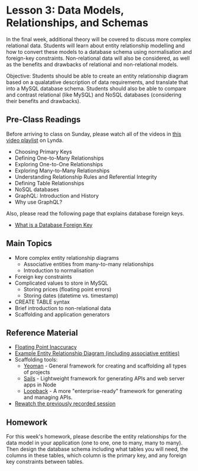 # Lesson 3: Data Models, Relationships, and Schemas

In the final week, additional theory will be covered to discuss more complex relational data. Students will learn about entity relationship modelling and how to convert these models to a database schema using normalisation and foreign-key constraints. Non-relational data will also be considered, as well as the benefits and drawbacks of relational and non-relational models.

Objective: Students should be able to create an entity relationship diagram based on a qualatative description of data requirements, and translate that into a MySQL database schema. Students should also be able to compare and contrast relational (like MySQL) and NoSQL databases (considering their benefits and drawbacks).

## Pre-Class Readings

Before arriving to class on Sunday, please watch all of the videos in [this video playlist](https://www.lynda.com/SharedPlaylist/ae29ea2f495c432793abc220da47baa6) on Lynda.
- Choosing Primary Keys
- Defining One-to-Many Relationships
- Exploring One-to-One Relationships
- Exploring Many-to-Many Relationships
- Understanding Relationship Rules and Referential Integrity
- Defining Table Relationships
- NoSQL databases
- GraphQL: Introduction and History
- Why use GraphQL?

Also, please read the following page that explains database foreign keys.
- [What is a Database Foreign Key](http://databases.about.com/cs/specificproducts/g/foreignkey.htm)

## Main Topics

- More complex entity relationship diagrams
    - Associative entities from many-to-many relationships
    - Introduction to normalisation
- Foreign key constraints
- Complicated values to store in MySQL
    - Storing prices (floating point errors)
    - Storing dates (datetime vs. timestamp)
- CREATE TABLE syntax
- Brief introduction to non-relational data
- Scaffolding and application generators

## Reference Material

- [Floating Point Inaccuracy](http://stackoverflow.com/questions/2100490/floating-point-inaccuracy-examples#2100502)
- [Example Entity Relationship Diagram (including associative entities)](http://users.csc.calpoly.edu/~jdalbey/308/Lectures/HOWTO-ERD.html)
- Scaffolding tools:
    - [Yeoman](http://yeoman.io) - General framework for creating and scaffolding all types of projects
    - [Sails](http://sails.js) - Lightweight framework for generating APIs and web server apps in Node
    - [Loopback](http://loopback.io/) - A more "enterprise-ready" framework for generating and managing APIs.
- [Rewatch the previously recorded session](https://www.youtube.com/watch?v=ZNLhHUDj6jo)

## Homework

For this week's homework, please describe the entity relationships for the data model in your application (one to one, one to many, many to many). Then design the database schema including what tables you will need, the columns in these tables, which column is the primary key, and any foreign key constraints between tables.
